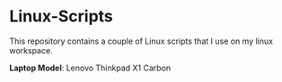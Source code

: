 # Linux-Scripts
This repository contains a couple of Linux scripts that I use on my linux workspace.

**Laptop Model**: Lenovo Thinkpad X1 Carbon
